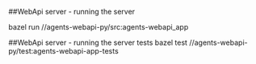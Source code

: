 ##WebApi server - running the server

bazel run //agents-webapi-py/src:agents-webapi_app

##WebApi server - running the server tests
bazel test //agents-webapi-py/test:agents-webapi-app-tests
